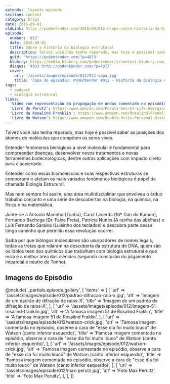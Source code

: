 ```yaml
---
extends: _layouts.episode
section: content
category: Drops
date: 2016-09-01
oldLink: https://podentender.com/2016/09/012-drops-sobre-historia-da-biologia-estrutural.html
episode:
  number: '012'
  date: 2016-09-01
  title: Sobre a história da biologia estrutural
  description: Talvez você não tenha reparado, mas hoje é possível saber as posições dos átomos de moléculas que compõem os seres vivos.  
  guid: 'https://podentender.com/?p=4873'
  blubrry: https://media.blubrry.com/podentender/s/content.blubrry.com/podentender/PODEntender_012_DROPS_historia_da_biologia_estrutural.mp3
  disqus: '4953 http://podentender.com/?p=4873'
  cover:
    url: '/assets/images/episode/012/012-capa.jpg'
    title: 'Capa do episódio: PODEntender #012 - História da Biologia estrutural'
tags:
  - podcast
  - biologia estrutural
links:
  'Vídeo com representação da propagação de ondas comentado no episódio': https://www.youtube.com/watch?v=4pYWIj7xDqs
  'Livro do Perutz': https://www.amazon.com/Perutz-Secret-Life-Georgina-Ferry/dp/0879697857
  'Livro da Rosalind Franklin': https://www.amazon.com/Rosalind-Franklin-Dark-Lady-DNA/dp/0006552110
  'Livro do Watson': https://www.amazon.com/Double-Helix-Personal-Discovery-Structure/dp/074321630X
---
```


Talvez você não tenha reparado, mas hoje é possível saber as posições dos átomos de moléculas que
compõem os seres vivos.

Entender fenômenos biológicos a nível molecular é fundamental para compreender doenças,
desenvolver novos tratamentos e novas ferramentas biotecnológicas, dentre outras aplicações
com impacto direto para a sociedade.

Entender como essas biomoléculas e suas respectivas estruturas se comportam e afetam os
mais variados fenômenos biológicos é papel da chamada Biologia Estrutural.

Mas nem sempre foi assim, uma área multidisciplinar que envolveu o árduo trabalho conjunto
e uma série de descobertas na biologia, na química, na física e na matemática.

Junte-se a Antonio Marinho (Tonho), Carol Lacerda (10º Dan do Kumon), Fernando Bachega (Dr. Faixa Preta),
Patrícia Nunes (A rainha das abelhas) e Luís Fernando Saraiva (Luisinho dos teclados)
e descubra parte desse longo caminho que permitiu essa revolução ocorrer.

Saiba por que biólogos moleculares são usurpadores de nomes legais, todas as tretas que rolaram na
descoberta da estrutura do DNA, quem são os ídolos teen dos químicos que trabalham com biologia
estrutural e que essa é a melhor área das ciências (segundo conclusão do julgamento imparcial
e neutro de Tonho).

## Imagens do Episódio

@include('_partials.episode.gallery', [
    'items' => [
        [
            'url' => '/assets/images/episode/012/padrao-difracao-raio-x.jpg',
            'alt' => 'Imagem de um padrão de difração de raios-X',
            'title' => 'Imagem de um padrão de difração de raios-X',
        ],
        [
            'url' => '/assets/images/episode/012/imagem-51-rosalind-franklin.jpg',
            'alt' => 'A famosa imagem 51 de Rosalind Fraklin',
            'title' => 'A famosa imagem 51 de Rosalind Fraklin',
        ],
        [
            'url' => '/assets/images/episode/012/watson-crick.jpg',
            'alt' => 'Famosa imagem comentada no episódio, observe a cara de "esse dia foi muito louco" de Watson (canto inferior esquerdo)',
            'title' => 'Famosa imagem comentada no episódio, observe a cara de "esse dia foi muito louco" de Watson (canto inferior esquerdo)',
        ],
        [
            'url' => '/assets/images/episode/012/watson-crick.jpg',
            'alt' => 'Famosa imagem comentada no episódio, observe a cara de "esse dia foi muito louco" de Watson (canto inferior esquerdo)',
            'title' => 'Famosa imagem comentada no episódio, observe a cara de "esse dia foi muito louco" de Watson (canto inferior esquerdo)',
        ],
        [
            'url' => '/assets/images/episode/012/max-perutz.jpg',
            'alt' => 'Foto Max Perultz',
            'title' => 'Foto Max Perultz',
        ],
    ],
])
